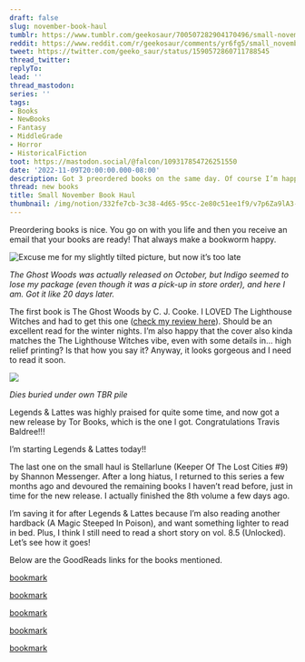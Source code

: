 ```yaml
---
draft: false
slug: november-book-haul
tumblr: https://www.tumblr.com/geekosaur/700507282904170496/small-november-book-haul
reddit: https://www.reddit.com/r/geekosaur/comments/yr6fg5/small_november_book_haul/
tweet: https://twitter.com/geeko_saur/status/1590572860711788545
thread_twitter:
replyTo:
lead: ''
thread_mastodon:
series: ''
tags:
- Books
- NewBooks
- Fantasy
- MiddleGrade
- Horror
- HistoricalFiction
toot: https://mastodon.social/@falcon/109317854726251550
date: '2022-11-09T20:00:00.000-08:00'
description: Got 3 preordered books on the same day. Of course I’m happy!!
thread: new books
title: Small November Book Haul
thumbnail: /img/notion/332fe7cb-3c38-4d65-95cc-2e80c51ee1f9/v7p6Za9lA3-1200.jpeg
---
```


Preordering books is nice. You go on with you life and then you receive an email that your books are ready! That always make a bookworm happy.

![Excuse me for my slightly tilted picture, but now it’s too late](/img/notion/332fe7cb-3c38-4d65-95cc-2e80c51ee1f9/bDl8PTQgZn-1200.jpeg)

_The Ghost Woods was actually released on October, but Indigo seemed to lose my package (even though it was a pick-up in store order), and here I am. Got it like 20 days later._

The first book is The Ghost Woods by C. J. Cooke. I LOVED The Lighthouse Witches and had to get this one ([check my review here](https://geekosaur.com/post/the-lighthouse-witches-book-notes/)). Should be an excellent read for the winter nights. I’m also happy that the cover also kinda matches the The Lighthouse Witches vibe, even with some details in… high relief printing? Is that how you say it? Anyway, it looks gorgeous and I need to read it soon.

![](/img/notion/332fe7cb-3c38-4d65-95cc-2e80c51ee1f9/3nFzyyfs67-328.jpeg)

_Dies buried under own TBR pile_

Legends & Lattes was highly praised for quite some time, and now got a new release by Tor Books, which is the one I got. Congratulations Travis Baldree!!!

I’m starting Legends & Lattes today!!

The last one on the small haul is Stellarlune (Keeper Of The Lost Cities #9) by Shannon Messenger. After a long hiatus, I returned to this series a few months ago and devoured the remaining books I haven’t read before, just in time for the new release. I actually finished the 8th volume a few days ago.

I’m saving it for after Legends & Lattes because I’m also reading another hardback (A Magic Steeped In Poison), and want something lighter to read in bed. Plus, I think I still need to read a short story on vol. 8.5 (Unlocked). Let’s see how it goes!

Below are the GoodReads links for the books mentioned.

[bookmark](https://www.goodreads.com/en/book/show/60567943)

[bookmark](https://www.goodreads.com/book/show/60222807-legends-lattes)

[bookmark](https://www.goodreads.com/book/show/40219200-stellarlune?ref=nav_sb_ss_1_11)

[bookmark](https://www.goodreads.com/book/show/57810940-the-lighthouse-witches)

[bookmark](https://geekosaur.com/post/the-lighthouse-witches-book-notes/)